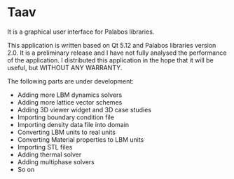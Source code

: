# Taav
It is a graphical user interface for Palabos libraries.


This application is written based on Qt 5.12 and Palabos libraries version 2.0. 
It is a preliminary release and I have not fully analysed the performance of the application. 
I distributed this application in the hope that it will be useful, but WITHOUT ANY WARRANTY.


The following parts are under development:
-	Adding more LBM dynamics solvers
-	Adding more lattice vector schemes
-	Adding 3D viewer widget and 3D case studies
-	Importing boundary condition file
-	Importing density data file into domain
-	Converting LBM units to real units
-	Converting Material properties to LBM units
-	Importing STL files
-	Adding thermal solver
-	Adding multiphase solvers
-	So on
